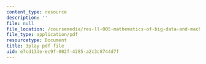 ```yaml
---
content_type: resource
description: ''
file: null
file_location: /coursemedia/res-ll-005-mathematics-of-big-data-and-machine-learning-january-iap-2020/e7cd13deec9f002f4285a2c3c8744d7f_tUk8o-ZbF4c.pdf
file_type: application/pdf
resourcetype: Document
title: 3play pdf file
uid: e7cd13de-ec9f-002f-4285-a2c3c8744d7f
---
```

